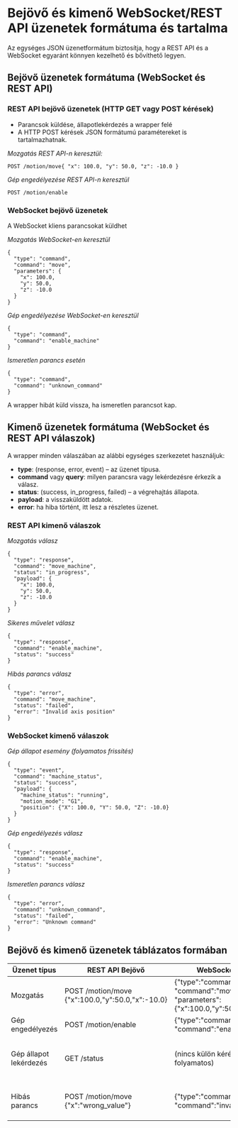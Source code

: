 

# Bejövő és kimenő WebSocket/REST API üzenetek formátuma és tartalma

Az egységes JSON üzenetformátum biztosítja, hogy a REST API és a WebSocket egyaránt könnyen kezelhető és bővíthető legyen.

## Bejövő üzenetek formátuma (WebSocket és REST API)
### REST API bejövő üzenetek (HTTP GET vagy POST kérések)
- Parancsok küldése, állapotlekérdezés a wrapper felé
- A HTTP POST kérések JSON formátumú paramétereket is tartalmazhatnak.

*Mozgatás REST API-n keresztül:*

`
POST /motion/move{
	 "x": 100.0,
	 "y": 50.0,
	 "z": -10.0
	}
`

*Gép engedélyezése REST API-n keresztül*

`
POST /motion/enable
`

### WebSocket bejövő üzenetek

A WebSocket kliens parancsokat küldhet

*Mozgatás WebSocket-en keresztül*

```
{
  "type": "command",
  "command": "move",
  "parameters": {
    "x": 100.0,
    "y": 50.0,
    "z": -10.0
  }
}
```
*Gép engedélyezése WebSocket-en keresztül*

```
{
  "type": "command",
  "command": "enable_machine"
}
```

*Ismeretlen parancs esetén*

```
{
  "type": "command",
  "command": "unknown_command"
}
```

A wrapper hibát küld vissza, ha ismeretlen parancsot kap.

## Kimenő üzenetek formátuma (WebSocket és REST API válaszok)

A wrapper minden válaszában az alábbi egységes szerkezetet használjuk:

- **type**: (response, error, event) – az üzenet típusa.
- **command** vagy **query**: milyen parancsra vagy lekérdezésre érkezik a válasz.
- **status**: (success, in_progress, failed) – a végrehajtás állapota.
- **payload**: a visszaküldött adatok.
- **error**: ha hiba történt, itt lesz a részletes üzenet.

### REST API kimenő válaszok

*Mozgatás válasz*

```
{
  "type": "response",
  "command": "move_machine",
  "status": "in_progress",
  "payload": {
    "x": 100.0,
    "y": 50.0,
    "z": -10.0
  }
}
```

*Sikeres művelet válasz*

```
{
  "type": "response",
  "command": "enable_machine",
  "status": "success"
}
```

*Hibás parancs válasz*

```
{
  "type": "error",
  "command": "move_machine",
  "status": "failed",
  "error": "Invalid axis position"
}
```

### WebSocket kimenő válaszok

*Gép állapot esemény (folyamatos frissítés)*

```
{
  "type": "event",
  "command": "machine_status",
  "status": "success",
  "payload": {
    "machine_status": "running",
    "motion_mode": "G1",
    "position": {"X": 100.0, "Y": 50.0, "Z": -10.0}
  }
}
```

*Gép engedélyezés válasz*

```
{
  "type": "response",
  "command": "enable_machine",
  "status": "success"
}
```
 
*Ismeretlen parancs válasz*

```
{
  "type": "error",
  "command": "unknown_command",
  "status": "failed",
  "error": "Unknown command"
}
```

## Bejövő és kimenő üzenetek táblázatos formában



| Üzenet típus           | REST API Bejövő                                  | WebSocket bejövő                                                                  | RestAPI kimenő                                                                                                 | Websocket kimenő                                                                                                                |
|------------------------|--------------------------------------------------|-----------------------------------------------------------------------------------|----------------------------------------------------------------------------------------------------------------|---------------------------------------------------------------------------------------------------------------------------------|
| Mozgatás               | POST /motion/move {"x":100.0,"y":50.0,"x":-10.0} | {"type":"command", "command":"move", "parameters":{"x":100.0,"y":50.0,"x":-10.0}} | {"type":"response","command":"move_machine", "status":"in_progress", "payload":{"x":100.0,"y":50.0,"z":-10.0}} | Ugyan az mint a REST válasz                                                                                                     |
| Gép engedélyezés       | POST /motion/enable                              | {"type":"command", "command":"enable_machine"}                                    | {"type":"response","command":"enable_machine", "status":"success"}                                             | Ugyan az mint a REST válasz                                                                                                     |
| Gép állapot lekérdezés | GET /status                                      | (nincs külön kérés, mert folyamatos)                                              | {"type":"response","command":"get_machine", "status":"success", "payload":{"status":"running"}}                | { "type":"event", "command":"machine_status", "status":"success", "payload": {"machine_status":"running", "motion_mode":"G1"} } |
| Hibás parancs          | POST /motion/move {"x":"wrong_value"}            | {"type":"command", "command":"invalid_command"}                                   | {"type":"error","command":"move_machine", "status":"failed", "error":"Invalid axis position"}                  | {"type":"error", "command":"invalid_command", "status":"failed", "error":"Unknown command"}                                     |



